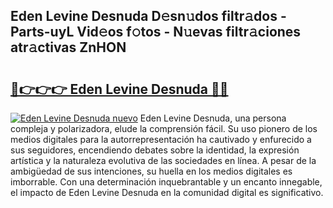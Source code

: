 ## Eden Levine Desnuda D𝚎sn𝚞dos filtr𝚊dos - Parts-uyL Vid𝚎os f𝚘tos - N𝚞evas filtr𝚊ciones atr𝚊ctivas ZnHON

# <h2><a href="http://mb3lbe.tromn.icu/?c=Eden+Levine+Desnuda">🔗👉👉👉 Eden Levine Desnuda 🔗🔗</a></h2>

[![Eden Levine Desnuda nuevo](https://i.imgur.com/pEAQMta.gif)](http://mb3lbe.tromn.icu/?c=Eden+Levine+Desnuda)
Eden Levine Desnuda, una persona compleja y polarizadora, elude la comprensión fácil. Su uso pionero de los medios digitales para la autorrepresentación ha cautivado y enfurecido a sus seguidores, encendiendo debates sobre la identidad, la expresión artística y la naturaleza evolutiva de las sociedades en línea. A pesar de la ambigüedad de sus intenciones, su huella en los medios digitales es imborrable. Con una determinación inquebrantable y un encanto innegable, el impacto de Eden Levine Desnuda en la comunidad digital es significativo.
